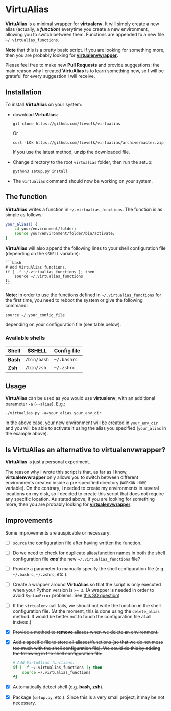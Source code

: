 # VirtuAlias

**VirtuAlias** is a minimal wrapper for **virtualenv**. It will simply create a new alias (actually, a ***function***) everytime you create a new environment, allowing you to switch between them. Functions are appended to a new file `~/.virtualias_functions`.

**Note** that this is a pretty basic script. If you are looking for something more, then you are probably looking for [**virtualenvwrapper**](https://virtualenvwrapper.readthedocs.org/en/latest/).

Please feel free to make new **Pull Requests** and provide suggestions: the main reason why I created **VirtuAlias** is to learn something new, so I will be grateful for every suggestion I will receive.

Installation
------------

To install **VirtuAlias** on your system:

- download **VirtuAlias**:

    ```
    git clone https://github.com/fievelk/virtualias
    ```

    Or

    ```
    curl -LOk https://github.com/fievelk/virtualias/archive/master.zip
    ```
    If you use the latest method, unzip the downloaded file.

- Change directory to the root `virtualias` folder, then run the setup:

    ```
    python3 setup.py install
    ```

- The `virtualias` command should now be working on your system.


The function
------------

**VirtuAlias** writes a function in `~/.virtualias_functions`. The function is as simple as follows:

```bash
your_alias() {
    cd your/environment/folder;
    source your/environment/folder/bin/activate;
}
```

**VirtuAlias** will also append the following lines to your shell configuration file (depending on the `$SHELL` variable):

    ```bash
    # Add VirtuAlias functions.
    if [ -f ~/.virtualias_functions ]; then
        source ~/.virtualias_functions
    fi
    ```

**Note:** In order to use the functions defined in `~/.virtualias_functions` for the first time, you need to reboot the system or give the following command:

```
source ~/.your_config_file
```
depending on your configuration file (see table below).

### Available shells

| Shell    | $SHELL      | Config file |
| -------- | ----------- | ----------- |
| **Bash** | `/bin/bash` | `~/.bashrc` |
| **Zsh**  | `/bin/zsh`  | `~/.zshrc`  |


Usage
----------

**VirtuAlias** can be used as you would use **virtualenv**, with an additional parameter `-a` (`--alias`). E.g.:

`./virtualias.py -a=your_alias your_env_dir`

In the above case, your new environment will be created in `your_env_dir` and you will be able to activate it using the alias you specified (`your_alias` in the example above).


Is VirtuAlias an alternative to virtualenvwrapper?
---------------------------------------------------

**VirtuAlias** is just a personal experiment.

The reason why I wrote this script is that, as far as I know, **virtualenvwrapper** only allows you to switch between different environments created inside a pre-specified directory (`WORKON_HOME` variable). On the contrary, I needed to create my environments in several locations on my disk, so I decided to create this script that does not require any specific location. As stated above, if you are looking for something more, then you are probably looking for [**virtualenvwrapper**](https://virtualenvwrapper.readthedocs.org/en/latest/).

Improvements
------------

Some improvements are auspicable or necessary:

- [ ] `source` the configuration file after having written the function.

- [ ] Do we need to check for duplicate alias/function names in both the shell configuration file ***and*** the new `~/.virtualias_functions` file?

- [ ] Provide a parameter to manually specify the shell configuration file (e.g. `~/.bashrc`, `~/.zshrc`, etc.).

- [ ] Create a wrapper around **VirtuAlias** so that the script is only executed when your Python version is `>= 3`.
    (A wrapper is needed in order to avoid `SyntaxError` problems. See [this SO question](http://stackoverflow.com/questions/446052/how-can-i-check-for-python-version-in-a-program-that-uses-new-language-features))


- [ ] If the `virtualenv` call fails, we should not write the function in the shell configuration file. (At the moment, this is done using the `delete_alias` method. It would be better not to touch the configuration file at all instead.)

- [x] ~~Provide a method to **remove** aliases when we delete an environment.~~

- [x] ~~Add a specific file to store all aliases/functions (so that we do not mess too much with the shell configuration file). We could do this by adding the following in the shell configuration file:~~

    ```bash
    # Add VirtuAlias functions.
    if [ -f ~/.virtualias_functions ]; then
        source ~/.virtualias_functions
    fi
    ```
- [x] ~~Automatically detect shell (e.g. **bash**, **zsh**).~~

- [x] Package (`setup.py`, etc.). Since this is a very small project, it may be not necessary.
